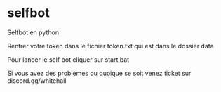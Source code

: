 # selfbot
Selfbot en python

Rentrer votre token dans le fichier token.txt qui est dans le dossier data

Pour lancer le self bot cliquer sur start.bat 

Si vous avez des problèmes ou quoique se soit venez ticket sur discord.gg/whitehall
